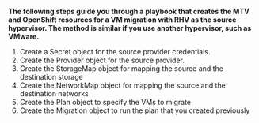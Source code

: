 **The following steps guide you through a playbook that creates the MTV and OpenShift resources for a VM migration with RHV as the source hypervisor. The method is similar if you use another hypervisor, such as VMware.**

1. Create a Secret object for the source provider credentials.
2. Create the Provider object for the source provider.
3. Create the StorageMap object for mapping the source and the destination storage
4. Create the NetworkMap object for mapping the source and the destination networks
5. Create the Plan object to specify the VMs to migrate
6. Create the Migration object to run the plan that you created previously
